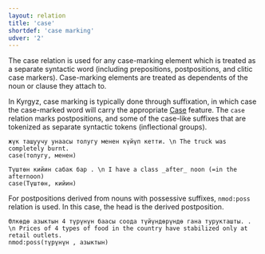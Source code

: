 ```yaml
---
layout: relation
title: 'case'
shortdef: 'case marking'
udver: '2'
---
```


The case relation is used for any case-marking element which is
treated as a separate syntactic word (including prepositions,
postpositions, and clitic case markers). Case-marking elements are
treated as dependents of the noun or clause they attach to.

In Kyrgyz, case marking is typically done through suffixation,
in which case the case-marked word will carry the appropriate [Case](ky-feat/Case) feature.
The `case` relation marks postpositions,
and some of the case-like suffixes that are tokenized as separate syntactic tokens (inflectional groups).


~~~ sdparse
жүк ташуучу унааcы толугу менен күйүп кетти. \n The truck was completely burnt.
case(толугу, менен)
~~~

~~~ sdparse
Түштөн кийин сабак бар . \n I have a class _after_ noon (=in the afternoon)
case(Түштөн, кийин)
~~~


For postpositions derived from nouns with possessive suffixes,
``nmod:poss`` relation is used.
In this case, the head is the derived postposition.

~~~ sdparse
Өлкөдө азыктын 4 түрүнүн баасы соода түйүндөрүндө гана турукташты. . \n Prices of 4 types of food in the country have stabilized only at retail outlets.
nmod:poss(түрүнүн , азыктын)
~~~

